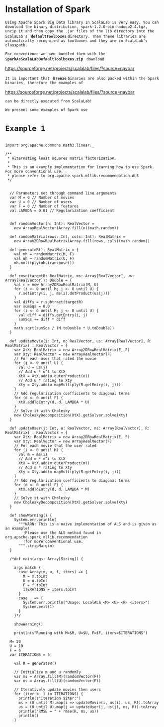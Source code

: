 # Installation of Spark #

`Using Apache Spark Big Data library in ScalaLab is very easy. You can download the binary distribution, spark-1.2.0-bin-hadoop2.4.tgz,  unzip it and then copy the .jar files of the lib directory into the ScalaLab's ` **`defaultToolboxes`** ` directory. Then these libraries are automatically recognized as toolboxes and they are in ScalaLab's classpath. `

`For convenience we have bundled them with the ` **`SparkAsScalaLabDefaultToolboxes.zip`** ` download`

https://sourceforge.net/projects/scalalab/files/?source=navbar

`It is important that ` **`Breeze`** ` binaries are also packed within the Spark binaries, therefore the examples of `

https://sourceforge.net/projects/scalalab/files/?source=navbar

`can be directly executed from ScalaLab!`


`We present some examples of Spark use`


# `Example 1 ` #
```

import org.apache.commons.math3.linear._

/**
 * Alternating least squares matrix factorization.
 *
 * This is an example implementation for learning how to use Spark. For more conventional use,
 * please refer to org.apache.spark.mllib.recommendation.ALS
 */


  // Parameters set through command line arguments
  var M = 0 // Number of movies
  var U = 0 // Number of users
  var F = 0 // Number of features
  val LAMBDA = 0.01 // Regularization coefficient


  def randomVector(n: Int): RealVector =
    new ArrayRealVector(Array.fill(n)(math.random))

  def randomMatrix(rows: Int, cols: Int): RealMatrix =
    new Array2DRowRealMatrix(Array.fill(rows, cols)(math.random))
    
  def generateR(): RealMatrix = {
    val mh = randomMatrix(M, F)
    val uh = randomMatrix(U, F)
    mh.multiply(uh.transpose())
  }

  def rmse(targetR: RealMatrix, ms: Array[RealVector], us: Array[RealVector]): Double = {
    val r = new Array2DRowRealMatrix(M, U)
    for (i <- 0 until M; j <- 0 until U) {
      r.setEntry(i, j, ms(i).dotProduct(us(j)))
    }
    val diffs = r.subtract(targetR)
    var sumSqs = 0.0
    for (i <- 0 until M; j <- 0 until U) {
      val diff = diffs.getEntry(i, j)
      sumSqs += diff * diff
    }
    math.sqrt(sumSqs / (M.toDouble * U.toDouble))
  }

  def updateMovie(i: Int, m: RealVector, us: Array[RealVector], R: RealMatrix) : RealVector = {
    var XtX: RealMatrix = new Array2DRowRealMatrix(F, F)
    var Xty: RealVector = new ArrayRealVector(F)
    // For each user that rated the movie
    for (j <- 0 until U) {
      val u = us(j)
      // Add u * u^t to XtX
      XtX = XtX.add(u.outerProduct(u))
      // Add u * rating to Xty
      Xty = Xty.add(u.mapMultiply(R.getEntry(i, j)))
    }
    // Add regularization coefficients to diagonal terms
    for (d <- 0 until F) {
      XtX.addToEntry(d, d, LAMBDA * U)
    }
    // Solve it with Cholesky
    new CholeskyDecomposition(XtX).getSolver.solve(Xty)
  }

  def updateUser(j: Int, u: RealVector, ms: Array[RealVector], R: RealMatrix) : RealVector = {
    var XtX: RealMatrix = new Array2DRowRealMatrix(F, F)
    var Xty: RealVector = new ArrayRealVector(F)
    // For each movie that the user rated
    for (i <- 0 until M) {
      val m = ms(i)
      // Add m * m^t to XtX
      XtX = XtX.add(m.outerProduct(m))
      // Add m * rating to Xty
      Xty = Xty.add(m.mapMultiply(R.getEntry(i, j)))
    }
    // Add regularization coefficients to diagonal terms
    for (d <- 0 until F) {
      XtX.addToEntry(d, d, LAMBDA * M)
    }
    // Solve it with Cholesky
    new CholeskyDecomposition(XtX).getSolver.solve(Xty)
  }

  def showWarning() {
    System.err.println(
      """WARN: This is a naive implementation of ALS and is given as an example!
        |Please use the ALS method found in org.apache.spark.mllib.recommendation
        |for more conventional use.
      """.stripMargin)
  }

  /*def main(args: Array[String]) {

    args match {
      case Array(m, u, f, iters) => {
        M = m.toInt
        U = u.toInt
        F = f.toInt
        ITERATIONS = iters.toInt
      }
      case _ => {
        System.err.println("Usage: LocalALS <M> <U> <F> <iters>")
        System.exit(1)
      }
    }*/

    showWarning()

    println(s"Running with M=$M, U=$U, F=$F, iters=$ITERATIONS")

  M= 20
  U = 10
  F = 6
  var ITERATIONS = 5
  
    val R = generateR()

    // Initialize m and u randomly
    var ms = Array.fill(M)(randomVector(F))
    var us = Array.fill(U)(randomVector(F))

    // Iteratively update movies then users
    for (iter <- 1 to ITERATIONS) {
      println(s"Iteration $iter:")
      ms = (0 until M).map(i => updateMovie(i, ms(i), us, R)).toArray
      us = (0 until U).map(j => updateUser(j, us(j), ms, R)).toArray
      println("RMSE = " + rmse(R, ms, us))
      println()
    }
  




```